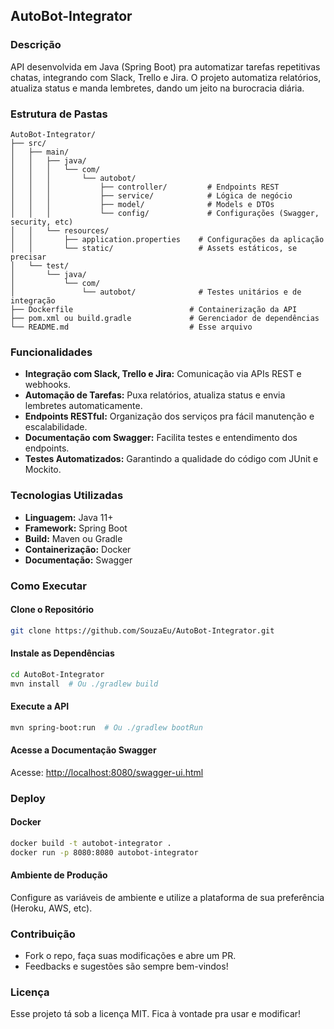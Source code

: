 ## AutoBot-Integrator

### Descrição
API desenvolvida em Java (Spring Boot) pra automatizar tarefas repetitivas chatas, integrando com Slack, Trello e Jira. O projeto automatiza relatórios, atualiza status e manda lembretes, dando um jeito na burocracia diária.

### Estrutura de Pastas
```
AutoBot-Integrator/
├── src/
│   ├── main/
│   │   ├── java/
│   │   │   └── com/
│   │   │       └── autobot/
│   │   │           ├── controller/         # Endpoints REST
│   │   │           ├── service/            # Lógica de negócio
│   │   │           ├── model/              # Models e DTOs
│   │   │           └── config/             # Configurações (Swagger, security, etc)
│   │   └── resources/
│   │       ├── application.properties    # Configurações da aplicação
│   │       └── static/                   # Assets estáticos, se precisar
│   └── test/
│       └── java/
│           └── com/
│               └── autobot/              # Testes unitários e de integração
├── Dockerfile                          # Containerização da API
├── pom.xml ou build.gradle             # Gerenciador de dependências
└── README.md                           # Esse arquivo
```

### Funcionalidades
- **Integração com Slack, Trello e Jira:** Comunicação via APIs REST e webhooks.
- **Automação de Tarefas:** Puxa relatórios, atualiza status e envia lembretes automaticamente.
- **Endpoints RESTful:** Organização dos serviços pra fácil manutenção e escalabilidade.
- **Documentação com Swagger:** Facilita testes e entendimento dos endpoints.
- **Testes Automatizados:** Garantindo a qualidade do código com JUnit e Mockito.

### Tecnologias Utilizadas
- **Linguagem:** Java 11+
- **Framework:** Spring Boot
- **Build:** Maven ou Gradle
- **Containerização:** Docker
- **Documentação:** Swagger

### Como Executar
#### Clone o Repositório
```bash
git clone https://github.com/SouzaEu/AutoBot-Integrator.git
```

#### Instale as Dependências
```bash
cd AutoBot-Integrator
mvn install  # Ou ./gradlew build
```

#### Execute a API
```bash
mvn spring-boot:run  # Ou ./gradlew bootRun
```

#### Acesse a Documentação Swagger
Acesse: [http://localhost:8080/swagger-ui.html](http://localhost:8080/swagger-ui.html)

### Deploy
#### Docker
```bash
docker build -t autobot-integrator .
docker run -p 8080:8080 autobot-integrator
```

#### Ambiente de Produção
Configure as variáveis de ambiente e utilize a plataforma de sua preferência (Heroku, AWS, etc).

### Contribuição
- Fork o repo, faça suas modificações e abre um PR.
- Feedbacks e sugestões são sempre bem-vindos!

### Licença
Esse projeto tá sob a licença MIT. Fica à vontade pra usar e modificar!
